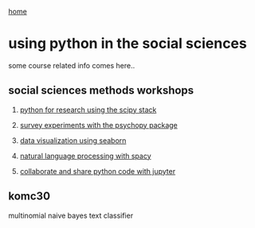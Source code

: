 [home](https://nils-holmberg.github.io/)

# using python in the social sciences

some course related info comes here..

## social sciences methods workshops

1. [python for research using the scipy stack](web/210927/)

2. [survey experiments with the psychopy package](web/210928/)

3. [data visualization using seaborn](web/210929/)

4. [natural language processing with spacy](web/210930/)

5. [collaborate and share python code with jupyter](web/211001/)

## komc30

multinomial naive bayes text classifier


